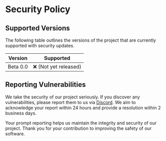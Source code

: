 # Security Policy

## Supported Versions

The following table outlines the versions of the project that are currently supported with security updates.

| Version  | Supported          |
| -------- | ------------------ |
| Beta 0.0 | :x: (Not yet released) |

## Reporting Vulnerabilities

We take the security of our project seriously. If you discover any vulnerabilities, please report them to us via [Discord](https://konyogony.dev/socials/discord). We aim to acknowledge your report within 24 hours and provide a resolution within 2 business days.

Your prompt reporting helps us maintain the integrity and security of our project. Thank you for your contribution to improving the safety of our software.
